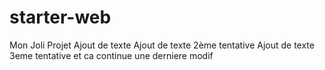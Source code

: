 
# starter-web
Mon Joli Projet
Ajout de texte
Ajout de texte 2ème tentative
Ajout de texte 3eme tentative
et ca continue
une derniere modif
